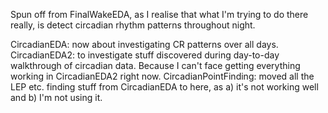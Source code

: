 Spun off from FinalWakeEDA, as I realise that what I'm trying to do there really, is detect circadian rhythm patterns throughout night.

CircadianEDA: now about investigating CR patterns over all days.
CircadianEDA2: to investigate stuff discovered during day-to-day walkthrough of circadian data.  Because I can't face getting everything working in CircadianEDA2 right now.
CircadianPointFinding: moved all the LEP etc. finding stuff from CircadianEDA to here, as a) it's not working well and b) I'm not using it. 